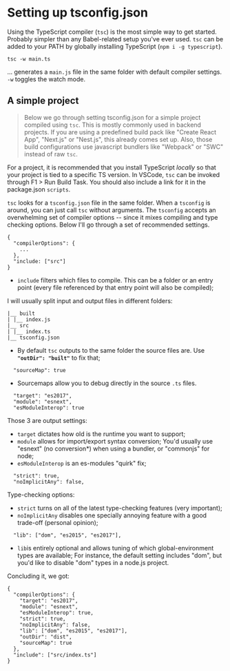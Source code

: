 # Setting up tsconfig.json

Using the TypeScript compiler (`tsc`) is the most simple way to get started. Probably simpler than any Babel-related setup you've ever used. `tsc` can be added to your PATH by globally installing TypeScript (`npm i -g typescript`).

```
tsc -w main.ts
```

... generates a `main.js` file in the same folder with default compiler settings. `-w` toggles the watch mode.

## A simple project

> Below we go through setting tsconfig.json for a simple project compiled using `tsc`. This is mostly commonly used in backend projects. If you are using a predefined build pack like "Create React App", "Next.js" or "Nest.js",
> this already comes set up. Also, those build configurations use javascript bundlers like "Webpack" or "SWC" instead of raw `tsc`.

For a project, it is recommended that you install TypeScript _locally_ so that your project is tied to a specific TS version. In VSCode, `tsc` can be invoked through F1 > Run Build Task. You should also include a link for it in the package.json `scripts`.

`tsc` looks for a `tsconfig.json` file in the same folder. When a `tsconfig` is around, you can just call `tsc` without arguments. The `tsconfig` accepts an overwhelming set of compiler options -- since it mixes compiling and type checking options. Below I'll go through a set of recommended settings.

```
{
  "compilerOptions": {
    ...
  },
  "include: ["src"]
}
```

* `include` filters which files to compile. This can be a folder or an entry point (every file referenced by that entry point will also be compiled);

I will usually split input and output files in different folders:

```
|__ built
| |__ index.js
|__ src
| |__ index.ts
|__ tsconfig.json
```

* By default `tsc` outputs to the same folder the source files are. Use **`"outDir": "built"`** to fix that;

```
  "sourceMap": true
```

* Sourcemaps allow you to debug directly in the source `.ts` files.

```
  "target": "es2017",
  "module": "esnext",
  "esModuleInterop": true
```

Those 3 are output settings:

* `target` dictates how old is the runtime you want to support;
* `module` allows for import/export syntax conversion; You'd usually use "esnext" (no conversion\*) when using a bundler, or "commonjs" for node;
* `esModuleInterop` is an es-modules "quirk" fix;

```
  "strict": true,
  "noImplicitAny": false,
```

Type-checking options:

* `strict` turns on all of the latest type-checking features (very important);
* `noImplicitAny` disables one specially annoying feature with a good trade-off (personal opinion);

```
  "lib": ["dom", "es2015", "es2017"],
```

* `lib`is entirely optional and allows tuning of which global-environment types are available; For instance, the default setting includes "dom", but you'd like to disable "dom" types in a node.js project.

Concluding it, we got:

```
{
  "compilerOptions": {
    "target": "es2017",
    "module": "esnext",
    "esModuleInterop": true,
    "strict": true,
    "noImplicitAny": false,
    "lib": ["dom", "es2015", "es2017"],
    "outDir": "dist",
    "sourceMap": true
  },
  "include": ["src/index.ts"]
}
```
